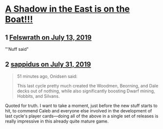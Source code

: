 # [A Shadow in the East is on the Boat!!!](https://community.fantasyflightgames.com/topic/297446-a-shadow-in-the-east-is-on-the-boat/)

## 1 [Felswrath on July 13, 2019](https://community.fantasyflightgames.com/topic/297446-a-shadow-in-the-east-is-on-the-boat/?do=findComment&comment=3739430)

"'Nuff said"

## 2 [sappidus on July 31, 2019](https://community.fantasyflightgames.com/topic/297446-a-shadow-in-the-east-is-on-the-boat/?do=findComment&comment=3751246)

> 51 minutes ago, Onidsen said:
> 
> This﻿ last cycle pretty much created the Wo﻿odmen, Beornin﻿g, and Dale decks out of nothing, while also significantly boosting Dwarf mining, Hobbits, and Silvans.

Quoted for truth. I want to take a moment, just before the new stuff starts to hit, to commend Caleb and everyone else involved in the development of last cycle's player cards—doing all of the above in a single set of releases is really impressive in this already quite mature game.

